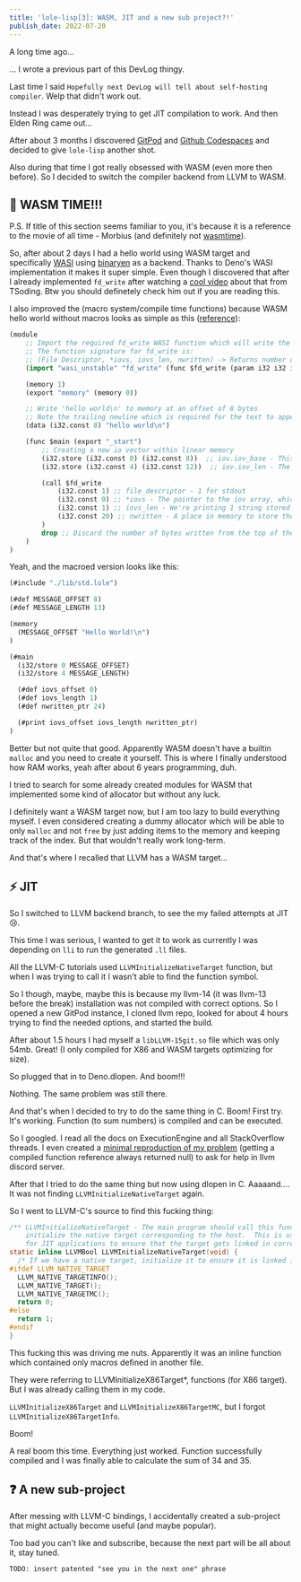```yaml
---
title: 'lole-lisp[3]: WASM, JIT and a new sub project?!'
publish_date: 2022-07-20
---
```


A long time ago...

... I wrote a previous part of this DevLog thingy.

Last time I said `Hopefully next DevLog will tell about self-hosting compiler`.
Welp that didn't work out.

Instead I was desperately trying to get JIT compilation to work. And then Elden
Ring came out...

After about 3 months I discovered [GitPod](https://gitpod.io/) and
[Github Codespaces](https://github.com/features/codespaces) and decided to give
`lole-lisp` another shot.

Also during that time I got really obsessed with WASM (even more then before).
So I decided to switch the compiler backend from LLVM to WASM.

## 🦇 WASM TIME!!!

P.S. If title of this section seems familiar to you, it's because it is a
reference to the movie of all time - Morbius (and definitely not
[wasmtime](https://wasmtime.dev/)).

So, after about 2 days I had a hello world using WASM target and specifically
[WASI](https://wasi.dev/) using
[binaryen](https://github.com/WebAssembly/binaryen) as a backend. Thanks to
Deno's WASI implementation it makes it super simple. Even though I discovered
that after I already implemented `fd_write` after watching a
[cool video](https://www.youtube.com/watch?v=2qV-1JhxWeE) about that from
TSoding. Btw you should definetely check him out if you are reading this.

I also improved the (macro system/compile time functions) because WASM hello
world without macros looks as simple as this
([reference](https://github.com/bytecodealliance/wasmtime/blob/main/docs/WASI-tutorial.md)):

```clojure
(module
    ;; Import the required fd_write WASI function which will write the given io vectors to stdout
    ;; The function signature for fd_write is:
    ;; (File Descriptor, *iovs, iovs_len, nwritten) -> Returns number of bytes written
    (import "wasi_unstable" "fd_write" (func $fd_write (param i32 i32 i32 i32) (result i32)))

    (memory 1)
    (export "memory" (memory 0))

    ;; Write 'hello world\n' to memory at an offset of 8 bytes
    ;; Note the trailing newline which is required for the text to appear
    (data (i32.const 8) "hello world\n")

    (func $main (export "_start")
        ;; Creating a new io vector within linear memory
        (i32.store (i32.const 0) (i32.const 8))  ;; iov.iov_base - This is a pointer to the start of the 'hello world\n' string
        (i32.store (i32.const 4) (i32.const 12))  ;; iov.iov_len - The length of the 'hello world\n' string

        (call $fd_write
            (i32.const 1) ;; file_descriptor - 1 for stdout
            (i32.const 0) ;; *iovs - The pointer to the iov array, which is stored at memory location 0
            (i32.const 1) ;; iovs_len - We're printing 1 string stored in an iov - so one.
            (i32.const 20) ;; nwritten - A place in memory to store the number of bytes written
        )
        drop ;; Discard the number of bytes written from the top of the stack
    )
)
```

Yeah, and the macroed version looks like this:

```clojure
(#include "./lib/std.lole")

(#def MESSAGE_OFFSET 8)
(#def MESSAGE_LENGTH 13)

(memory
  (MESSAGE_OFFSET "Hello World!\n")
)

(#main
  (i32/store 0 MESSAGE_OFFSET)
  (i32/store 4 MESSAGE_LENGTH)

  (#def iovs_offset 0)
  (#def iovs_length 1)
  (#def nwritten_ptr 24)

  (#print iovs_offset iovs_length nwritten_ptr)
)
```

Better but not quite that good. Apparently WASM doesn't have a builtin `malloc`
and you need to create it yourself. This is where I finally understood how RAM
works, yeah after about 6 years programming, duh.

I tried to search for some already created modules for WASM that implemented
some kind of allocator but without any luck.

I definitely want a WASM target now, but I am too lazy to build everything
myself. I even considered creating a dummy allocator which will be able to only
`malloc` and not `free` by just adding items to the memory and keeping track of
the index. But that wouldn't really work long-term.

And that's where I recalled that LLVM has a WASM target...

## ⚡ JIT

So I switched to LLVM backend branch, to see the my failed attempts at JIT 😢.

This time I was serious, I wanted to get it to work as currently I was depending
on `lli` to run the generated `.ll` files.

All the LLVM-C tutorials used `LLVMInitializeNativeTarget` function, but when I
was trying to call it I wasn't able to find the function symbol.

So I though, maybe, maybe this is because my llvm-14 (it was llvm-13 before the
break) installation was not compiled with correct options. So I opened a new
GitPod instance, I cloned llvm repo, looked for about 4 hours trying to find the
needed options, and started the build.

After about 1.5 hours I had myself a `libLLVM-15git.so` file which was only
54mb. Great! (I only compiled for X86 and WASM targets optimizing for size).

So plugged that in to Deno.dlopen. And boom!!!

Nothing. The same problem was still there.

And that's when I decided to try to do the same thing in C. Boom! First try.
It's working. Function (to sum numbers) is compiled and can be executed.

So I googled. I read all the docs on ExecutionEngine and all StackOverflow
threads. I even created a
[minimal reproduction of my problem](https://github.com/glebbash/deno-llvm-jit)
(getting a compiled function reference always returned null) to ask for help in
llvm discord server.

After that I tried to do the same thing but now using dlopen in C. Aaaaand....
It was not finding `LLVMInitializeNativeTarget` again.

So I went to LLVM-C's source to find this fucking thing:

```c
/** LLVMInitializeNativeTarget - The main program should call this function to
    initialize the native target corresponding to the host.  This is useful
    for JIT applications to ensure that the target gets linked in correctly. */
static inline LLVMBool LLVMInitializeNativeTarget(void) {
  /* If we have a native target, initialize it to ensure it is linked in. */
#ifdef LLVM_NATIVE_TARGET
  LLVM_NATIVE_TARGETINFO();
  LLVM_NATIVE_TARGET();
  LLVM_NATIVE_TARGETMC();
  return 0;
#else
  return 1;
#endif
}
```

This fucking this was driving me nuts. Apparently it was an inline function
which contained only macros defined in another file.

They were referring to LLVMInitializeX86Target*, functions (for X86 target). But
I was already calling them in my code.

`LLVMInitializeX86Target` and `LLVMInitializeX86TargetMC`, but I forgot
`LLVMInitializeX86TargetInfo`.

Boom!

A real boom this time. Everything just worked. Function successfully compiled
and I was finally able to calculate the sum of 34 and 35.

## ❓ A new sub-project

After messing with LLVM-C bindings, I accidentally created a sub-project that
might actually become useful (and maybe popular).

Too bad you can't like and subscribe, because the next part will be all about
it, stay tuned.

`TODO: insert patented "see you in the next one" phrase`
